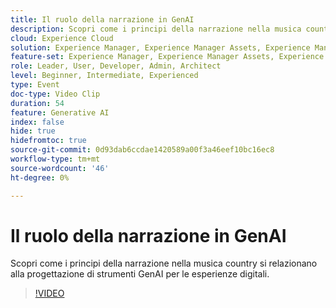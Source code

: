 ```yaml
---
title: Il ruolo della narrazione in GenAI
description: Scopri come i principi della narrazione nella musica country si relazionano alla progettazione di strumenti GenAI per le esperienze digitali.
cloud: Experience Cloud
solution: Experience Manager, Experience Manager Assets, Experience Manager Forms, Experience Manager Sites, Sensei
feature-set: Experience Manager, Experience Manager Assets, Experience Manager Forms, Experience Manager Sites
role: Leader, User, Developer, Admin, Architect
level: Beginner, Intermediate, Experienced
type: Event
doc-type: Video Clip
duration: 54
feature: Generative AI
index: false
hide: true
hidefromtoc: true
source-git-commit: 0d93dab6ccdae1420589a00f3a46eef10bc16ec8
workflow-type: tm+mt
source-wordcount: '46'
ht-degree: 0%

---
```



# Il ruolo della narrazione in GenAI

Scopri come i principi della narrazione nella musica country si relazionano alla progettazione di strumenti GenAI per le esperienze digitali.

>[!VIDEO](https://video.tv.adobe.com/v/3462017/?learn=on&enablevpops&captions=ita)
